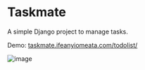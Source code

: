 # Taskmate

A simple Django project to manage tasks.

Demo: [taskmate.ifeanyiomeata.com/todolist/](taskmate.ifeanyiomeata.com/todolist/)

![image](https://github.com/omeatai/project-django-taskmate/assets/32337103/7042b4e7-5928-445a-b101-a8b87460fd24)

